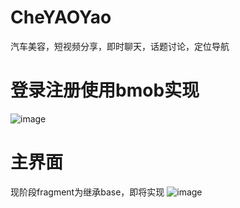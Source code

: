 # CheYAOYao
汽车美容，短视频分享，即时聊天，话题讨论，定位导航

# 登录注册使用bmob实现
![image](https://github.com/wd-wd/CheYAOYao/blob/master/screenhost/c.gif)  

# 主界面

现阶段fragment为继承base，即将实现
![image](https://github.com/wd-wd/CheYAOYao/blob/master/screenhost/b.gif)   
